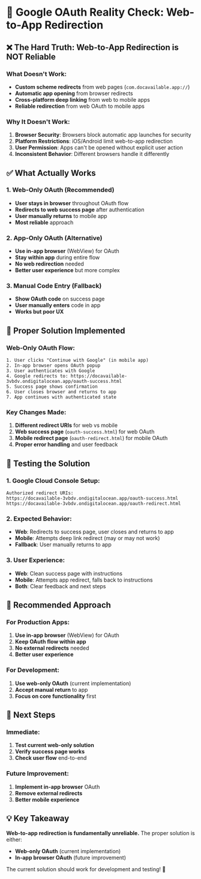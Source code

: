 # 🚨 Google OAuth Reality Check: Web-to-App Redirection

## ❌ **The Hard Truth: Web-to-App Redirection is NOT Reliable**

### **What Doesn't Work:**
- **Custom scheme redirects** from web pages (`com.docavailable.app://`)
- **Automatic app opening** from browser redirects
- **Cross-platform deep linking** from web to mobile apps
- **Reliable redirection** from web OAuth to mobile apps

### **Why It Doesn't Work:**
1. **Browser Security**: Browsers block automatic app launches for security
2. **Platform Restrictions**: iOS/Android limit web-to-app redirection
3. **User Permission**: Apps can't be opened without explicit user action
4. **Inconsistent Behavior**: Different browsers handle it differently

## ✅ **What Actually Works**

### **1. Web-Only OAuth (Recommended)**
- **User stays in browser** throughout OAuth flow
- **Redirects to web success page** after authentication
- **User manually returns** to mobile app
- **Most reliable** approach

### **2. App-Only OAuth (Alternative)**
- **Use in-app browser** (WebView) for OAuth
- **Stay within app** during entire flow
- **No web redirection** needed
- **Better user experience** but more complex

### **3. Manual Code Entry (Fallback)**
- **Show OAuth code** on success page
- **User manually enters** code in app
- **Works but poor UX**

## 🔧 **Proper Solution Implemented**

### **Web-Only OAuth Flow:**
```
1. User clicks "Continue with Google" (in mobile app)
2. In-app browser opens OAuth popup
3. User authenticates with Google
4. Google redirects to: https://docavailable-3vbdv.ondigitalocean.app/oauth-success.html
5. Success page shows confirmation
6. User closes browser and returns to app
7. App continues with authenticated state
```

### **Key Changes Made:**
1. **Different redirect URIs** for web vs mobile
2. **Web success page** (`oauth-success.html`) for web OAuth
3. **Mobile redirect page** (`oauth-redirect.html`) for mobile OAuth
4. **Proper error handling** and user feedback

## 🧪 **Testing the Solution**

### **1. Google Cloud Console Setup:**
```
Authorized redirect URIs:
https://docavailable-3vbdv.ondigitalocean.app/oauth-success.html
https://docavailable-3vbdv.ondigitalocean.app/oauth-redirect.html
```

### **2. Expected Behavior:**
- **Web**: Redirects to success page, user closes and returns to app
- **Mobile**: Attempts deep link redirect (may or may not work)
- **Fallback**: User manually returns to app

### **3. User Experience:**
- **Web**: Clean success page with instructions
- **Mobile**: Attempts app redirect, falls back to instructions
- **Both**: Clear feedback and next steps

## 🎯 **Recommended Approach**

### **For Production Apps:**
1. **Use in-app browser** (WebView) for OAuth
2. **Keep OAuth flow within app**
3. **No external redirects** needed
4. **Better user experience**

### **For Development:**
1. **Use web-only OAuth** (current implementation)
2. **Accept manual return** to app
3. **Focus on core functionality** first

## 🚀 **Next Steps**

### **Immediate:**
1. **Test current web-only solution**
2. **Verify success page works**
3. **Check user flow** end-to-end

### **Future Improvement:**
1. **Implement in-app browser** OAuth
2. **Remove external redirects**
3. **Better mobile experience**

## 💡 **Key Takeaway**

**Web-to-app redirection is fundamentally unreliable.** The proper solution is either:
- **Web-only OAuth** (current implementation)
- **In-app browser OAuth** (future improvement)

The current solution should work for development and testing! 🎉
